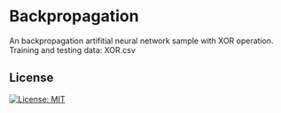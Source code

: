 # Backpropagation

An backpropagation artifitial neural network sample with XOR operation.
Training and testing data: XOR.csv

## License

[![License: MIT](https://img.shields.io/badge/License-MIT-yellow.svg)](https://opensource.org/licenses/MIT)